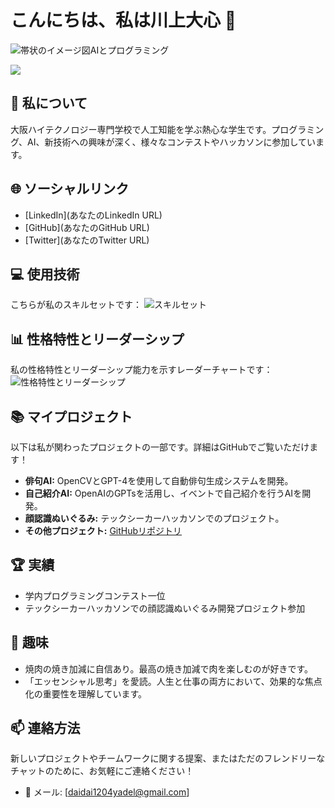 # こんにちは、私は川上大心 👋

![帯状のイメージ図AIとプログラミング](https://media.discordapp.net/attachments/1147737795734011949/1173792299625480273/Clipchamp.gif?ex=65653e44&is=6552c944&hm=d5a9114cecc0d0a5c9882cce08b8fd3d5921a063a93ec966d7c07d954c61a7cd&=&width=532&height=300)

<img src="https://media.discordapp.net/attachments/1147737795734011949/1173792299625480273/Clipchamp.gif?ex=65653e44&is=6552c944&hm=d5a9114cecc0d0a5c9882cce08b8fd3d5921a063a93ec966d7c07d954c61a7cd&=&width=532&height=300" style="max-width: 100%; height: auto;">

## 🚀 私について
大阪ハイテクノロジー専門学校で人工知能を学ぶ熱心な学生です。プログラミング、AI、新技術への興味が深く、様々なコンテストやハッカソンに参加しています。

## 🌐 ソーシャルリンク
- [LinkedIn](あなたのLinkedIn URL)
- [GitHub](あなたのGitHub URL)
- [Twitter](あなたのTwitter URL)

## 💻 使用技術
こちらが私のスキルセットです：
![スキルセット](https://example.com/your-chart-url.pngパワポでつくろかな)

## 📊 性格特性とリーダーシップ
私の性格特性とリーダーシップ能力を示すレーダーチャートです：
![性格特性とリーダーシップ](https://example.com/your-characteristics-chart-url.pngパワポでつくろかな)

## 📚 マイプロジェクト
以下は私が関わったプロジェクトの一部です。詳細はGitHubでご覧いただけます！

- **俳句AI:** OpenCVとGPT-4を使用して自動俳句生成システムを開発。
- **自己紹介AI:** OpenAIのGPTsを活用し、イベントで自己紹介を行うAIを開発。
- **顔認識ぬいぐるみ:** テックシーカーハッカソンでのプロジェクト。
- **その他プロジェクト:** [GitHubリポジトリ](あなたのGitHubリポジトリURL)

## 🏆 実績
- 学内プログラミングコンテスト一位
- テックシーカーハッカソンでの顔認識ぬいぐるみ開発プロジェクト参加

## 🎉 趣味
- 焼肉の焼き加減に自信あり。最高の焼き加減で肉を楽しむのが好きです。
- 「エッセンシャル思考」を愛読。人生と仕事の両方において、効果的な焦点化の重要性を理解しています。

## 📫 連絡方法
新しいプロジェクトやチームワークに関する提案、またはただのフレンドリーなチャットのために、お気軽にご連絡ください！
- 📧 メール: [daidai1204yadel@gmail.com]
